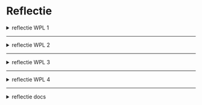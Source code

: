 # Reflectie


<details>

<summary>reflectie WPL 1</summary>

<div style="display: flex; flex-direction: row; align-items: center; justify-content: space-between;">


  <div style="flex: 1; padding: 20px;">
    <img src="https://github.com/PXL-Digital-SNE-Werkplekleren/portfolio-froidmontaaron/assets/116820758/37bc5701-a291-4107-b744-7b1e615dfb7b" alt="Afbeelding" style="width: 100%; height: auto;">
  </div>

</div>

<div style="flex: 1; padding: 20px;">
  
 ## Sterke Vaardigheden          
 
 Ik ontdek dat ik sterk ben in digitale vaardigheden, probleemoplossend denken en resultaatgerichtheid. Deze vaardigheden helpen me om efficiënt met ICT om te gaan, verschillende oplossingen te overwegen en actief bij te dragen aan het behalen van doelen. Het feit dat anderen mijn kritische denkwijze waarderen en regelmatig om mijn feedback vragen, motiveert me om deze vaardigheid verder te ontwikkelen.

</div>

<div style="flex: 1; padding: 20px;">
  
  ## Sterke Eigenschappen
  
  Mijn sterke punten liggen in flexibiliteit, zelfstandigheid en verantwoordelijkheidszin. Ik pas me gemakkelijk aan verschillende situaties aan, handel doelgericht en neem verantwoordelijkheid voor mijn taken. Deze eigenschappen maken me effectief in mijn werk en dragen bij aan een positieve bijdrage aan het team.

</div>

<div style="flex: 1; padding: 20px;">
  
  ## Klantgerichtheid
  
  Hoewel ik bewust ben van het belang van klantgerichtheid, merk ik dat er ruimte is voor verbetering. Soms valt mijn klantgerichtheid onder druk van andere prioriteiten, wat kan leiden tot standaardoplossingen in plaats van aandachtig luisteren naar klanten. Het besef hiervan motiveert me om bewuster met klantinteracties om te gaan en mijn klantgerichtheid verder te ontwikkelen.
  
</div>

---

<div style="display: flex; flex-direction: row; align-items: center; justify-content: space-between;">


  <div style="flex: 1; padding: 20px;">
    <img src="https://github.com/PXL-Digital-SNE-Werkplekleren/portfolio-froidmontaaron/assets/116820758/3c1a914b-986d-4e74-a5cb-97472d5d0aed" alt="Afbeelding_2" style="width: 100%; height: auto;">
  </div>

</div>

<div style="flex: 1; padding: 20px;">
  
 # (Em)passie
 
</div>

<div style="flex: 1; padding: 20px;">
  
 ## Wat drijft jou?

Mijn passies zijn sport en leren hacken. Ik ben hier goed in en wil deze vaardigheden verder ontwikkelen in de toekomst en ook omdat ik van mening ben dat een gezond lichaam en dicipline zorgt dat ik er beter van wordt .

</div>

<div style="flex: 1; padding: 20px;">
  
  ## Waar haal je energie uit?

Ik krijg energie van het delen van mijn passies en doelen met anderen. ook door Respect en nieuwe inzichten kan ik beter worden deze zijn voor mij belangrijk.

</div>

<div style="flex: 1; padding: 20px;">
  
  ## Hoe zie je samenwerking?

Ik sta open voor discussies en waardeer het als anderen een eigen visie hebben. Dialoog en empathie zijn voor mij essentieel in het begrijpen van anderen en samenwerken aan een betere toepassing van onze werk ethiek.
  
</div>

<div style="flex: 1; padding: 20px;">
  
 ## Wat betekent passie voor jou?

Voor mij is passie de drijvende kracht die nieuwsgierigheid en doorzettings vermogen aanwakkert, verandering en innovatie stimuleert, en anderen inspireert. Het is een kenmerk van een uitstekende professional die anderen met kennis van zaken leidt.

</div>

<div style="flex: 1; padding: 20px;">
  
  ## Hoe zie je jouw rol in de opleiding?

In mijn opleiding wil ik mijn passies integreren en anderen inspireren. Ik geloof in dialoog, empathie en samenwerking om zowel mezelf als anderen te begrijpen en respecteren.

</div>

<div style="flex: 1; padding: 20px;">
  
 # Ondernemend & innovatief
 
</div>

<div style="flex: 1; padding: 20px;">
  
 ## Wat betekent voor mij een 'ken-doe-mentaliteit' en hoe past dit in mijn opleiding systeem- en netwerkbeheer?

Voor mij betekent een 'ken-doe-mentaliteit' proactief handelen en niet afwachten tot dingen gebeuren. Het is het vermogen om nieuwe terreinen te verkennen, kansen te herkennen, risico's te nemen en problemen als uitdagingen te zien. In mijn opleiding systeem- en netwerkbeheer vertaalt dit zich naar het actief zoeken naar mogelijkheden om mijn kennis toe te passen, beslissingen te nemen op basis van inzicht, en berekende risico's te nemen om concrete resultaten te behalen.

</div>

<div style="flex: 1; padding: 20px;">
  
  ## In hoeverre ben ik momenteel bezig met een 'ken-doe-mentaliteit'?

Momenteel ben ik actief bezig met het ontwikkelen van een 'ken-doe-mentaliteit'. Ik neem initiatief in mijn studieprojecten, zoek naar extra kennis buiten het curriculum, en experimenteer met nieuwe ideeën. Ik sta open voor uitdagingen en ben bereid risico's te nemen om mijn vaardigheden te verbeteren en nieuwe ervaringen op te doen. Ik geloof dat deze mentaliteit mij zal helpen groeien in mijn vakgebied en me onderscheidt als een toekomstige professional.

</div>

<div style="flex: 1; padding: 20px;">
  
 # (Internationaal) Samen(net)werken
 
</div>

<div style="flex: 1; padding: 20px;">
  
 ## Hoe ziet mijn huidige netwerk eruit? 
 
 Mijn netwerk bestaat voornamelijk uit medestudenten, militairen en ex-militairen, docenten en mensen met gedeelde interesses in sport, hacken, 3d printen, motorrijden. Ik ben van plan dit netwerk te gebruiken om kennis te delen en samen te werken aan projecten binnen mijn opleiding.
 
</div>

<div style="flex: 1; padding: 20px;">
  
  ## Hoe kan ik internationaal samenwerken in mijn opleiding?
  
  Ik kan mijn internationale samenwerking bevorderen door deel te nemen aan online communities, conferenties en evenementen gerelateerd aan mijn passies of sporten of eventueel werkervaringen. ook kan er een mogelijk zijn voor buitenlandse stages .
  
</div>

<div style="flex: 1; padding: 20px;">
  
 # Multi- & disciplinariteit
 
</div>

<div style="flex: 1; padding: 20px;">
  
 ## Wat weet ik op dit moment al over de inhouden van mijn opleiding?

Op dit moment heb ik al een solide basis over mijn opleiding , vooral gericht op zaken zoals linux instals ,netwerken opstellen en beveiligen en teamwerk wat ook uiteraard uitgebreid gaat worden naar mate het jaar varder gaat. Mijn kennis strekt zich uit tot essentiële soft skills, die me in staat stellen effectief te communiceren en samen te werken. Daarnaast ben ik goed vertrouwd met de technische aspecten van hacken en heb ik al een degelijke basis voor deze opleiding te kunnen volbrengen mits ik er ook de tijd en moeite in steek.
 
</div>

<div style="flex: 1; padding: 20px;">
  
  ## Met welke andere disciplines (opleidingen / beroepen / ...) zou ik in aanraking kunnen komen in mijn opleiding?

In mijn opleiding zou ik waarschijnlijk in aanraking komen met verschillende disciplines. Denk hierbij aan disciplines die gerelateerd zijn aan digitale beveiliging, managment van ict gerelateerde bedrijven, en mogelijk ook bredere technologische velden (bv. farmaceutica, bio technologie,overheid en gerechtelijke instanties). Het oversteken van deze disciplines biedt kansen voor innovatie, waardoor ik dus ook een mooi overzicht krijg van dagdagelijkse werken en jobs die later op ons kan toepassen .
  
</div>


</details>

---

<details>

<summary>reflectie WPL 2</summary>

</details>

---

<details>

<summary>reflectie WPL 3</summary>

</details>

---

<details>

<summary>reflectie WPL 4</summary>
</details>

---

<details>

<summary>reflectie docs</summary>

### belangrijke files

[KYSS_Individuele_feedback.pdf](https://github.com/PXL-Digital-SNE-Werkplekleren/portfolio-froidmontaaron/files/13323241/KYSS_Individuele_feedback.pdf)

[Lemo_individuele_feedback.pdf](https://github.com/PXL-Digital-SNE-Werkplekleren/portfolio-froidmontaaron/files/13323250/Lemo_individuele_feedback.pdf)

</details>


